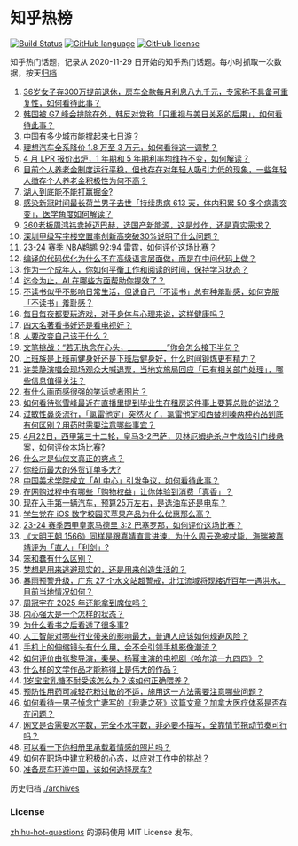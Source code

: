 # 知乎热榜
[![Build Status](https://github.com/ToWeLong/zhihu-hot-questions/workflows/CI/badge.svg)](https://github.com/ToWeLong/zhihu-hot-questions/actions)
[![GitHub language](https://img.shields.io/badge/language-golang-orange.svg)](https://golang.org/)
[![GitHub license](https://img.shields.io/github/license/ToWeLong/zhihu-hot-questions)](https://github.com/ToWeLong/zhihu-hot-questions/blob/main/LICENSE)

知乎热门话题，记录从 2020-11-29 日开始的知乎热门话题。每小时抓取一次数据，按天[归档](./archives)

<!-- BEGIN -->

1. [36岁女子存300万提前退休，房车全款每月利息八九千元，专家称不具备可重复性，如何看待此事？](https://www.zhihu.com/question/653634390)
1. [韩国被 G7 峰会排除在外，韩反对党称「只重视与美日关系的后果」，如何看待此事？](https://www.zhihu.com/question/653717985)
1. [中国有多少城市能撑起来七日游？](https://www.zhihu.com/question/652919609)
1. [理想汽车全系降价 1.8 万至 3 万元，如何看待这一调整？](https://www.zhihu.com/question/653724294)
1. [4 月 LPR 报价出炉，1 年期和 5 年期利率均维持不变，如何解读？](https://www.zhihu.com/question/653718865)
1. [目前个人养老金制度运行平稳，但也存在对年轻人吸引力低的现象，一些年轻人缴存个人养老金积极性为何不高？](https://www.zhihu.com/question/653720371)
1. [湖人到底能不能打赢掘金?](https://www.zhihu.com/question/653641639)
1. [感染新冠时间最长荷兰男子去世「持续患病 613 天，体内积累 50 多个病毒突变」，医学角度如何解读？](https://www.zhihu.com/question/653721277)
1. [360老板周鸿祎卖掉迈巴赫，选国产新能源，这是炒作，还是真实需求？](https://www.zhihu.com/question/653637452)
1. [深圳甲级写字楼空置率创新高突破30%说明了什么问题？](https://www.zhihu.com/question/653114306)
1. [23-24 赛季 NBA鹈鹕 92:94 雷霆，如何评价这场比赛？](https://www.zhihu.com/question/653717829)
1. [编译的代码优化为什么不在高级语言层面做，而是在中间代码上做？](https://www.zhihu.com/question/651713455)
1. [作为一个成年人，你如何平衡工作和阅读的时间，保持学习状态？](https://www.zhihu.com/question/653726067)
1. [迄今为止，AI 在哪些方面帮助你提效了？](https://www.zhihu.com/question/653107399)
1. [不读书似乎不影响日常生活，但说自己「不读书」总有种羞耻感，如何克服「不读书」羞耻感？](https://www.zhihu.com/question/653243911)
1. [每日每夜都要玩游戏，对于身体与心理来说，这样健康吗？](https://www.zhihu.com/question/653725114)
1. [四大名著看书好还是看电视好？](https://www.zhihu.com/question/653671591)
1. [人要改变自己该干什么？](https://www.zhihu.com/question/648649223)
1. [文笔挑战：“若无执念在心头，___________”你会怎么接下半句？](https://www.zhihu.com/question/650349170)
1. [上班族是上班前健身好还是下班后健身好，什么时间锻炼更有精力？](https://www.zhihu.com/question/653429557)
1. [许美静演唱会现场观众大喊退票，当地文旅局回应「已有相关部门处理」，哪些信息值得关注？](https://www.zhihu.com/question/653651513)
1. [有什么画面感很强的笑话或者图片？](https://www.zhihu.com/question/50830094)
1. [如何看待张雪峰最近在直播里提到毕业生在租房这件事上要算总账的说法？](https://www.zhihu.com/question/653436775)
1. [过敏性鼻炎流行，「氯雷他定」突然火了，氯雷他定和西替利嗪两种药品到底有何区别？用药时需要注意哪些事宜？](https://www.zhihu.com/question/653300257)
1. [4月22日，西甲第三十二轮，皇马3-2巴萨，贝林厄姆绝杀卢宁救险引门线悬案，如何评价本场比赛?](https://www.zhihu.com/question/653700977)
1. [什么才是仙侠文真正的爽点？](https://www.zhihu.com/question/648281611)
1. [你经历最大的外贸订单多大?](https://www.zhihu.com/question/361905628)
1. [中国美术学院成立「AI 中心」引发争议，如何看待此事？](https://www.zhihu.com/question/653048924)
1. [在网购过程中有哪些「购物权益」让你体验到消费「真香」？](https://www.zhihu.com/question/653719578)
1. [现在入手第一辆汽车，预算25万左右，是选油车还是电车？](https://www.zhihu.com/question/653471952)
1. [学生党在 iOS 数字校园买苹果产品为什么优惠那么高？](https://www.zhihu.com/question/653657465)
1. [23-24 赛季西甲皇家马德里 3:2 巴塞罗那，如何评价这场比赛？](https://www.zhihu.com/question/653683569)
1. [《大明王朝 1566》同样是跟嘉靖直言进谏，为什么周云逸被杖毙，海瑞被嘉靖评为「直人」「利剑」?](https://www.zhihu.com/question/652916780)
1. [笨和蠢有什么区别？](https://www.zhihu.com/question/650481017)
1. [梦想是用来逃避现实的，还是用来创造生活的？](https://www.zhihu.com/question/653679772)
1. [暴雨预警升级，广东 27 个水文站超警戒，北江流域将现接近百年一遇洪水，目前当地情况如何？](https://www.zhihu.com/question/653651534)
1. [周冠宇在 2025 年还能拿到席位吗？](https://www.zhihu.com/question/648490957)
1. [内心强大是一个怎样的状态？](https://www.zhihu.com/question/653633324)
1. [为什么看书之后看透了很多事?](https://www.zhihu.com/question/653654592)
1. [人工智能对哪些行业带来的影响最大，普通人应该如何规避风险？](https://www.zhihu.com/question/649114294)
1. [手机上的伸缩镜头有什么用，会不会引领手机影像潮流？](https://www.zhihu.com/question/653411032)
1. [如何评价由张黎导演，秦昊、杨幂主演的电视剧《哈尔滨一九四四》？](https://www.zhihu.com/question/653658740)
1. [什么样的文学作品才能称得上是伟大的作品？](https://www.zhihu.com/question/321669400)
1. [1岁宝宝乳糖不耐受该怎么办？该如何正确喂养？](https://www.zhihu.com/question/653630128)
1. [预防性用药可减轻花粉过敏的不适，施用这一方法需要注意哪些问题？](https://www.zhihu.com/question/652687841)
1. [如何看待一男子悼念亡妻写的《我妻之死》这篇文章？加拿大医疗体系是否存在问题？](https://www.zhihu.com/question/653636283)
1. [网文是否需要水字数，完全不水字数，非必要不描写，全靠情节拖动节奏可行吗？](https://www.zhihu.com/question/585650412)
1. [可以看一下你相册里承载着情感的照片吗？](https://www.zhihu.com/question/653466443)
1. [如何在职场中建立积极的心态，以应对工作中的挑战？](https://www.zhihu.com/question/653627819)
1. [准备房车环游中国，该如何选择房车?](https://www.zhihu.com/question/627175195)

<!-- END -->

历史归档 [./archives](./archives)


### License
[zhihu-hot-questions](https://github.com/towelong/zhihu-hot-questions) 的源码使用 MIT License 发布。